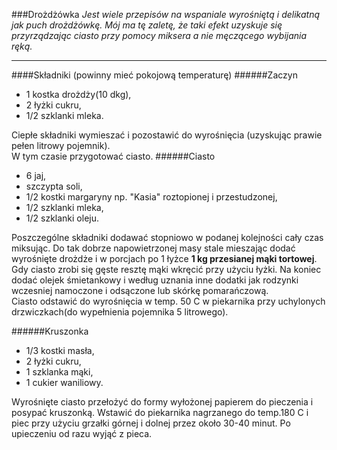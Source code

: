 ###Drożdżówka
*Jest wiele przepisów na wspaniale wyrośniętą i delikatną jak puch drożdżówkę. Mój ma tę zaletę, że taki efekt uzyskuje się przyrządzając ciasto przy pomocy miksera a nie męczącego wybijania ręką.*

***
####Składniki (powinny mieć pokojową temperaturę)
######Zaczyn
* 1 kostka drożdży(10 dkg),
* 2 łyżki cukru,
* 1/2 szklanki mleka.

Ciepłe składniki wymieszać i pozostawić do wyrośnięcia (uzyskując prawie pełen litrowy pojemnik).   
W tym czasie przygotować ciasto.
######Ciasto
* 6 jaj,
* szczypta soli,
* 1/2 kostki margaryny np. "Kasia" roztopionej i przestudzonej,
* 1/2 szklanki mleka,
* 1/2 szklanki oleju.  

Poszczególne składniki dodawać stopniowo w podanej kolejności cały czas miksując. Do tak dobrze napowietrzonej masy stale mieszając dodać wyrośnięte drożdże i w porcjach po 1 łyżce **1 kg przesianej mąki tortowej**. Gdy ciasto zrobi się gęste resztę mąki wkręcić przy użyciu łyżki. Na koniec dodać olejek śmietankowy i według uznania inne dodatki jak rodzynki wczesniej namoczone i odsączone lub skórkę pomarańczową.    
Ciasto odstawić do wyrośnięcia w temp. 50 C  w piekarnika przy uchylonych drzwiczkach(do wypełnienia pojemnika 5 litrowego).

######Kruszonka  
* 1/3 kostki masła,
* 2 łyżki cukru,
* 1 szklanka mąki,
* 1 cukier waniliowy.

Wyrośnięte ciasto przełożyć do formy wyłożonej papierem do pieczenia i posypać kruszonką. Wstawić do piekarnika nagrzanego do temp.180 C i piec przy użyciu grzałki górnej i dolnej przez około 30-40 minut. Po upieczeniu od razu wyjąć z pieca.


 

